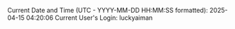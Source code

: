 Current Date and Time (UTC - YYYY-MM-DD HH:MM:SS formatted): 2025-04-15 04:20:06
Current User's Login: luckyaiman
